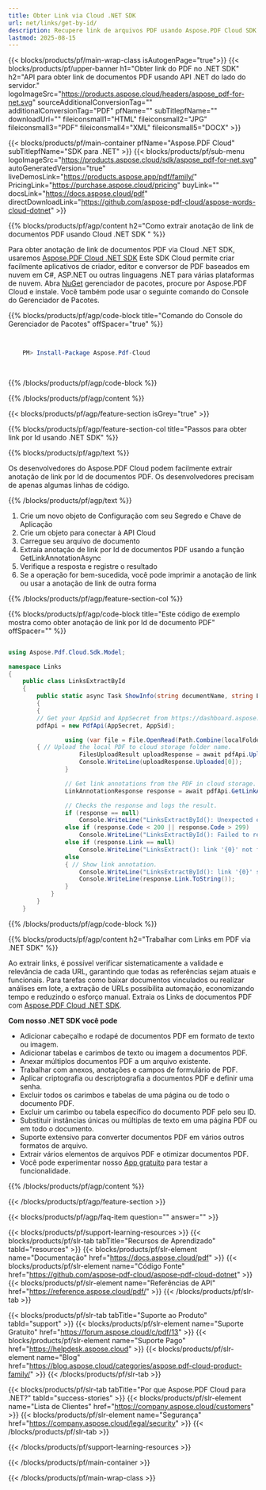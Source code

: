 ```yaml
---
title: Obter Link via Cloud .NET SDK
url: net/links/get-by-id/
description: Recupere link de arquivos PDF usando Aspose.PDF Cloud SDK para .NET. Melhore a descobribilidade e a indexação.
lastmod: 2025-08-15
---
```


{{< blocks/products/pf/main-wrap-class isAutogenPage="true">}}
{{< blocks/products/pf/upper-banner h1="Obter link do PDF no .NET SDK" h2="API para obter link de documentos PDF usando API .NET do lado do servidor." logoImageSrc="https://products.aspose.cloud/headers/aspose_pdf-for-net.svg" sourceAdditionalConversionTag="" additionalConversionTag="PDF" pfName="" subTitlepfName="" downloadUrl="" fileiconsmall1="HTML" fileiconsmall2="JPG" fileiconsmall3="PDF" fileiconsmall4="XML" fileiconsmall5="DOCX" >}}

{{< blocks/products/pf/main-container pfName="Aspose.PDF Cloud" subTitlepfName="SDK para .NET" >}}
{{< blocks/products/pf/sub-menu logoImageSrc="https://products.aspose.cloud/sdk/aspose_pdf-for-net.svg"
autoGeneratedVersion="true"
liveDemosLink="https://products.aspose.app/pdf/family/" PricingLink="https://purchase.aspose.cloud/pricing" buyLink="" docsLink="https://docs.aspose.cloud/pdf"  directDownloadLink="https://github.com/aspose-pdf-cloud/aspose-words-cloud-dotnet" >}}

{{% blocks/products/pf/agp/content h2="Como extrair anotação de link de documentos PDF usando Cloud .NET SDK " %}}

Para obter anotação de link de documentos PDF via Cloud .NET SDK, usaremos
[Aspose.PDF Cloud .NET SDK](https://products.aspose.cloud/pdf/net/)
Este SDK Cloud permite criar facilmente aplicativos de criador, editor e conversor de PDF baseados em nuvem em C#, ASP.NET ou outras linguagens .NET para várias plataformas de nuvem. Abra
[NuGet](https://www.nuget.org/packages/Aspose.Pdf-Cloud)
gerenciador de pacotes, procure por
Aspose.PDF Cloud
e instale. Você também pode usar o seguinte comando do Console do Gerenciador de Pacotes.

{{% blocks/products/pf/agp/code-block title="Comando do Console do Gerenciador de Pacotes" offSpacer="true" %}}

```powershell

     
    PM> Install-Package Aspose.Pdf-Cloud
     
     

```

{{% /blocks/products/pf/agp/code-block %}}

{{% /blocks/products/pf/agp/content %}}

{{< blocks/products/pf/agp/feature-section isGrey="true" >}}

{{% blocks/products/pf/agp/feature-section-col title="Passos para obter link por Id usando .NET SDK" %}}

{{% blocks/products/pf/agp/text %}}

Os desenvolvedores do Aspose.PDF Cloud podem facilmente extrair anotação de link por Id de documentos PDF. Os desenvolvedores precisam de apenas algumas linhas de código.

{{% /blocks/products/pf/agp/text %}}

1. Crie um novo objeto de Configuração com seu Segredo e Chave de Aplicação
1. Crie um objeto para conectar à API Cloud
1. Carregue seu arquivo de documento
1. Extraia anotação de link por Id de documentos PDF usando a função GetLinkAnnotationAsync
1. Verifique a resposta e registre o resultado
1. Se a operação for bem-sucedida, você pode imprimir a anotação de link ou usar a anotação de link de outra forma

{{% /blocks/products/pf/agp/feature-section-col %}}

{{% blocks/products/pf/agp/code-block title="Este código de exemplo mostra como obter anotação de link por Id de documento PDF" offSpacer="" %}}

```cs

using Aspose.Pdf.Cloud.Sdk.Model;

namespace Links
{
    public class LinksExtractById
    {
        public static async Task ShowInfo(string documentName, string LinkID, string remoteFolder)
        {
        {
		// Get your AppSid and AppSecret from https://dashboard.aspose.cloud (free registration required). 
		pdfApi = new PdfApi(AppSecret, AppSid);

                using (var file = File.OpenRead(Path.Combine(localFolder, documentName)))
		{ // Upload the local PDF to cloud storage folder name.
                    FilesUploadResult uploadResponse = await pdfApi.UploadFileAsync(Path.Combine(remoteFolder, documentName), documentName);
                    Console.WriteLine(uploadResponse.Uploaded[0]);
                }

                // Get link annotations from the PDF in cloud storage.
                LinkAnnotationResponse response = await pdfApi.GetLinkAnnotationAsync(documentName, LinkID, folder: remoteFolder);

                // Checks the response and logs the result.
                if (response == null)
                    Console.WriteLine("LinksExtractById(): Unexpected error!");
                else if (response.Code < 200 || response.Code > 299)
                    Console.WriteLine("LinksExtractById(): Failed to receive link from the document.");
                else if (response.Link == null)
                    Console.WriteLine("LinksExtract(): link '{0}' not found in the document '{1]'.", LinkID, documentName);
                else
                { // Show link annotation.
                    Console.WriteLine("LinksExtractById(): link '{0}' successfully received from the document '{1}.", LinkID, documentName);
                    Console.WriteLine(response.Link.ToString());
                }
            }
        }
    }
```

{{% /blocks/products/pf/agp/code-block %}}

{{% blocks/products/pf/agp/content h2="Trabalhar com Links em PDF via .NET SDK" %}}

Ao extrair links, é possível verificar sistematicamente a validade e relevância de cada URL, garantindo que todas as referências sejam atuais e funcionais. Para tarefas como baixar documentos vinculados ou realizar análises em lote, a extração de URLs possibilita automação, economizando tempo e reduzindo o esforço manual.
Extraia os Links de documentos PDF com [Aspose.PDF Cloud .NET SDK](https://products.aspose.cloud/pdf/net/).

**Com nosso .NET SDK você pode**

+ Adicionar cabeçalho e rodapé de documentos PDF em formato de texto ou imagem.
+ Adicionar tabelas e carimbos de texto ou imagem a documentos PDF.
+ Anexar múltiplos documentos PDF a um arquivo existente.
+ Trabalhar com anexos, anotações e campos de formulário de PDF.
+ Aplicar criptografia ou descriptografia a documentos PDF e definir uma senha.
+ Excluir todos os carimbos e tabelas de uma página ou de todo o documento PDF.
+ Excluir um carimbo ou tabela específico do documento PDF pelo seu ID.
+ Substituir instâncias únicas ou múltiplas de texto em uma página PDF ou em todo o documento.
+ Suporte extensivo para converter documentos PDF em vários outros formatos de arquivo.
+ Extrair vários elementos de arquivos PDF e otimizar documentos PDF.
+ Você pode experimentar nosso [App gratuito](https://products.aspose.app/pdf/) para testar a funcionalidade.

{{% /blocks/products/pf/agp/content %}}

{{< /blocks/products/pf/agp/feature-section >}}

{{< blocks/products/pf/agp/faq-item question="" answer="" >}}

{{< blocks/products/pf/support-learning-resources >}}
{{< blocks/products/pf/slr-tab tabTitle="Recursos de Aprendizado" tabId="resources" >}}
{{< blocks/products/pf/slr-element name="Documentação" href="https://docs.aspose.cloud/pdf" >}}
{{< blocks/products/pf/slr-element name="Código Fonte" href="https://github.com/aspose-pdf-cloud/aspose-pdf-cloud-dotnet" >}}
{{< blocks/products/pf/slr-element name="Referências de API" href="https://reference.aspose.cloud/pdf/" >}}
{{< /blocks/products/pf/slr-tab >}}

{{< blocks/products/pf/slr-tab tabTitle="Suporte ao Produto" tabId="support" >}}
{{< blocks/products/pf/slr-element name="Suporte Gratuito" href="https://forum.aspose.cloud/c/pdf/13" >}}
{{< blocks/products/pf/slr-element name="Suporte Pago" href="https://helpdesk.aspose.cloud" >}}
{{< blocks/products/pf/slr-element name="Blog" href="https://blog.aspose.cloud/categories/aspose.pdf-cloud-product-family/" >}}
{{< /blocks/products/pf/slr-tab >}}

{{< blocks/products/pf/slr-tab tabTitle="Por que Aspose.PDF Cloud para .NET?" tabId="success-stories" >}}
{{< blocks/products/pf/slr-element name="Lista de Clientes" href="https://company.aspose.cloud/customers" >}}
{{< blocks/products/pf/slr-element name="Segurança" href="https://company.aspose.cloud/legal/security" >}}
{{< /blocks/products/pf/slr-tab >}}

{{< /blocks/products/pf/support-learning-resources >}}

{{< /blocks/products/pf/main-container >}}

{{< /blocks/products/pf/main-wrap-class >}}





